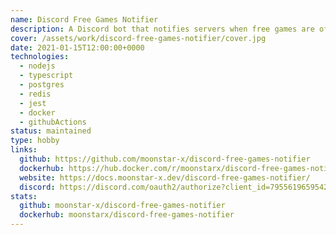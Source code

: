 ```yaml
---
name: Discord Free Games Notifier
description: A Discord bot that notifies servers when free games are offered on Epic Games and Steam.
cover: /assets/work/discord-free-games-notifier/cover.jpg
date: 2021-01-15T12:00:00+0000
technologies:
  - nodejs
  - typescript
  - postgres
  - redis
  - jest
  - docker
  - githubActions
status: maintained
type: hobby
links:
  github: https://github.com/moonstar-x/discord-free-games-notifier
  dockerhub: https://hub.docker.com/r/moonstarx/discord-free-games-notifier
  website: https://docs.moonstar-x.dev/discord-free-games-notifier/
  discord: https://discord.com/oauth2/authorize?client_id=795561965954269205&scope=bot&permissions=2048
stats:
  github: moonstar-x/discord-free-games-notifier
  dockerhub: moonstarx/discord-free-games-notifier
---
```


